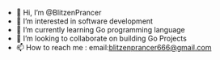 - 👋 Hi, I’m @BlitzenPrancer
- 👀 I’m interested in software development
- 🌱 I’m currently learning Go programming language
- 💞️ I’m looking to collaborate on building Go Projects
- 📫 How to reach me : email:blitzenprancer666@gmail.com

<!---
BlitzenPrancer/BlitzenPrancer is a ✨ special ✨ repository because its `README.md` (this file) appears on your GitHub profile.
You can click the Preview link to take a look at your changes.
--->
